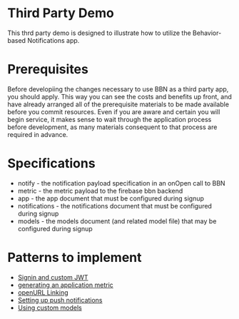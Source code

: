 # Third Party Demo

This thrd party demo is designed to illustrate how to utilize the Behavior-based Notifications app.

# Prerequisites

Before developiing the changes necessary to use BBN as a third party app, you should apply. This way you can see the costs and benefits up front, and have already arranged all of the prerequisite materials to be made available before you commit resources. Even if you are aware and certain you will begin service, it makes sense to wait through the application process before development, as many materials consequent to that process are required in advance.

# Specifications

* notify - the notification payload specification in an onOpen call to BBN
* metric - the metric payload to the firebase bbn backend
* app - the app document that must be configured during signup
* notifications - the notifications document that must be configured during signup
* models - the models document (and related model file) that may be configured during signup

# Patterns to implement

* [Signin and custom JWT](./custom_jwt.md)
* [generating an application metric](./metric.md)
* [openURL Linking](./linking.md)
* [Setting up push notifications](./push_notifications.md)
* [Using custom models](./using_custom_models.md)